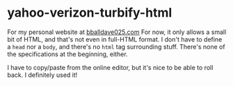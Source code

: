 # yahoo-verizon-turbify-html
For my personal website at [bballdave025.com](https://www.bballdave025.com)
For now, it only allows a small bit of HTML, 
and that's not even in full-HTML format. I
don't have to define a `head` nor a `body`,
and there's no `html` tag surrounding stuff.
There's none of the specifications at the 
beginning, either.

I have to copy/paste from the online editor,
but it's nice to be able to roll back. I
definitely used it!
